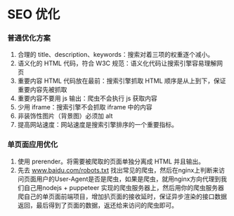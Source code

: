 # SEO 优化

### 普通优化方案

1. 合理的 title、description、keywords：搜索对着三项的权重逐个减小。
2. 语义化的 HTML 代码，符合 W3C 规范：语义化代码让搜索引擎容易理解网页
3. 重要内容 HTML 代码放在最前：搜索引擎抓取 HTML 顺序是从上到下，保证重要内容先被抓取
4. 重要内容不要用 js 输出：爬虫不会执行 js 获取内容
5. 少用 iframe：搜索引擎不会抓取 iframe 中的内容
6. 非装饰性图片（背景图）必须加 alt
7. 提高网站速度：网站速度是搜索引擎排序的一个重要指标。

### 单页面应用优化

1. 使用 prerender。将需要被爬取的页面单独分离成 HTML 并且输出。
2. 先去 www.baidu.com/robots.txt 找出常见的爬虫，然后在nginx上判断来访问页面用户的User-Agent是否是爬虫，如果是爬虫，就用nginx方向代理到我们自己用nodejs + puppeteer 实现的爬虫服务器上，然后用你的爬虫服务器爬自己的单页面前端项目，增加扒页面的接收延时，保证异步渲染的接口数据返回，最后得到了页面的数据，返还给来访问的爬虫即可。

